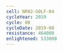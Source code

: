 ```yaml
---
cell: NR02-GOLF-04
cycleYear: 2019
cycle: 08
cycleDate: 2019-08
resistance: 464000
enlightened: 533000
---
```

